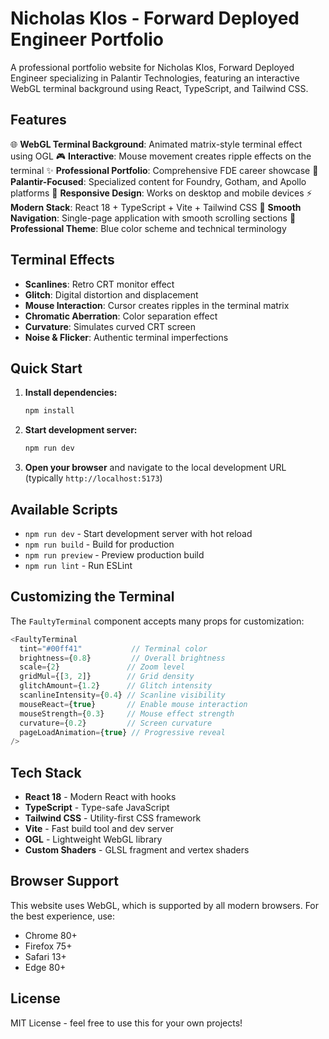 # Nicholas Klos - Forward Deployed Engineer Portfolio

A professional portfolio website for Nicholas Klos, Forward Deployed Engineer specializing in Palantir Technologies, featuring an interactive WebGL terminal background using React, TypeScript, and Tailwind CSS.

## Features

🌐 **WebGL Terminal Background**: Animated matrix-style terminal effect using OGL
🎮 **Interactive**: Mouse movement creates ripple effects on the terminal
✨ **Professional Portfolio**: Comprehensive FDE career showcase
🔵 **Palantir-Focused**: Specialized content for Foundry, Gotham, and Apollo platforms
📱 **Responsive Design**: Works on desktop and mobile devices
⚡ **Modern Stack**: React 18 + TypeScript + Vite + Tailwind CSS
🚀 **Smooth Navigation**: Single-page application with smooth scrolling sections
💼 **Professional Theme**: Blue color scheme and technical terminology

## Terminal Effects

- **Scanlines**: Retro CRT monitor effect
- **Glitch**: Digital distortion and displacement
- **Mouse Interaction**: Cursor creates ripples in the terminal matrix
- **Chromatic Aberration**: Color separation effect
- **Curvature**: Simulates curved CRT screen
- **Noise & Flicker**: Authentic terminal imperfections

## Quick Start

1. **Install dependencies:**
   ```bash
   npm install
   ```

2. **Start development server:**
   ```bash
   npm run dev
   ```

3. **Open your browser** and navigate to the local development URL (typically `http://localhost:5173`)

## Available Scripts

- `npm run dev` - Start development server with hot reload
- `npm run build` - Build for production
- `npm run preview` - Preview production build
- `npm run lint` - Run ESLint

## Customizing the Terminal

The `FaultyTerminal` component accepts many props for customization:

```typescript
<FaultyTerminal 
  tint="#00ff41"           // Terminal color
  brightness={0.8}         // Overall brightness
  scale={2}               // Zoom level
  gridMul={[3, 2]}        // Grid density
  glitchAmount={1.2}      // Glitch intensity
  scanlineIntensity={0.4} // Scanline visibility
  mouseReact={true}       // Enable mouse interaction
  mouseStrength={0.3}     // Mouse effect strength
  curvature={0.2}         // Screen curvature
  pageLoadAnimation={true} // Progressive reveal
/>
```

## Tech Stack

- **React 18** - Modern React with hooks
- **TypeScript** - Type-safe JavaScript
- **Tailwind CSS** - Utility-first CSS framework
- **Vite** - Fast build tool and dev server
- **OGL** - Lightweight WebGL library
- **Custom Shaders** - GLSL fragment and vertex shaders

## Browser Support

This website uses WebGL, which is supported by all modern browsers. For the best experience, use:
- Chrome 80+
- Firefox 75+
- Safari 13+
- Edge 80+

## License

MIT License - feel free to use this for your own projects!
